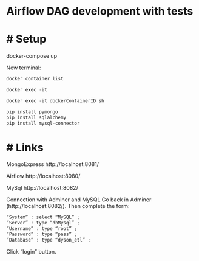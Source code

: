 # Airflow DAG development with tests

# # Setup
docker-compose up

New terminal:
```javascript
docker container list
```
```javascript
docker exec -it 
```
```javascript
docker exec -it dockerContainerID sh
```
```javascript
pip install pymongo
pip install sqlalchemy
pip install mysql-connector
```

# # Links
MongoExpress
http://localhost:8081/

Airflow
http://localhost:8080/

MySql
http://localhost:8082/

Connection with Adminer and MySQL
Go back in Adminer (http://localhost:8082/). Then complete the form:

```javascript
“System” : select “MySQL” ;
“Server” : type “dbMysql” ;
“Username” : type “root” ;
“Password” : type “pass” ;
“Database” : type “dyson_etl” ;
```

Click “login” button.